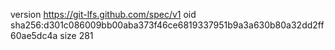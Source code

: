 version https://git-lfs.github.com/spec/v1
oid sha256:d301c086009bb00aba373f46ce6819337951b9a3a630b80a32dd2ff60ae5dc4a
size 281
